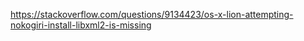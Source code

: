 https://stackoverflow.com/questions/9134423/os-x-lion-attempting-nokogiri-install-libxml2-is-missing
